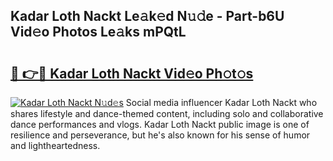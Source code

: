 ## Kadar Loth Nackt Le𝚊k𝚎d N𝚞𝚍e - Part-b6U Vid𝚎o Photos Le𝚊ks mPQtL

# <h2><a href="http://fb5fpup.evod.top/?m=Kadar+Loth+Nackt">🔗 👉🔴 Kadar Loth Nackt Vid𝚎o Ph𝚘t𝚘s</a></h2>

[![Kadar Loth Nackt N𝚞d𝚎s](https://i.imgur.com/8V9OHl7.gif)](http://fb5fpup.evod.top/?m=Kadar+Loth+Nackt)
Social media influencer Kadar Loth Nackt who shares lifestyle and dance-themed content, including solo and collaborative dance performances and vlogs. Kadar Loth Nackt public image is one of resilience and perseverance, but he's also known for his sense of humor and lightheartedness. 
